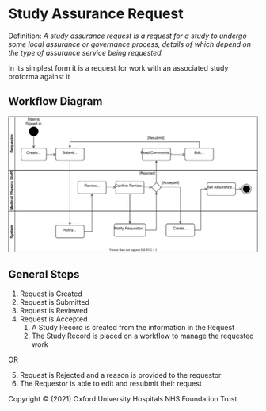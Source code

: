 # Study Assurance Request

Definition: _A study assurance request is a request for a study to undergo some local assurance or governance process, details of which depend on the type of assurance service being requested._

In its simplest form it is a request for work with an associated study proforma against it

## Workflow  Diagram

![Overview Workflow](./diagrams/overview.drawio.svg)

## General Steps

1. Request is Created
2. Request is Submitted
3. Request is Reviewed
4. Request is Accepted
   1. A Study Record is created from the information in the Request
   2. The Study Record is placed on a workflow to manage the requested work

OR

5. Request is Rejected and a reason is provided to the requestor
6. The Requestor is able to edit and resubmit their request

Copyright © (2021) Oxford University Hospitals NHS Foundation Trust
